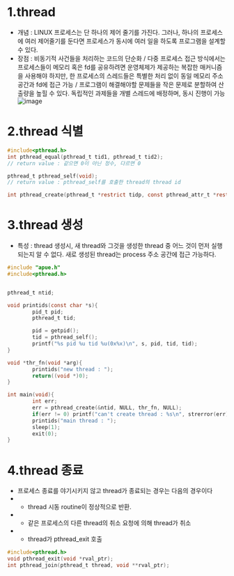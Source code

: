 1.thread
========
 * 개념 : LINUX 프로세스는 단 하나의 제어 줄기를 가진다. 그러나, 하나의 프로세스에 여러 제어줄기를 둔다면 프로세스가 동시에 여러 일을 하도록 프로그램을 설계할 수 있다.
 * 장점 : 비동기적 사건들을 처리하는 코드의 단순화 / 다중 프로세스 접근 방식에서는 프로세스들이 메모리 혹은 fd를 공유하려면 운영체제가 제공하는 복잡한 매커니즘을 사용해야 하지만, 한 프로세스의 스레드들은 특별한 처리 없이 동일 메모리 주소 공간과 fd에 접근 가능 / 프로그램이 해결해야할 문제들을 작은 문제로 분할하여 산출량을 높힐 수 있다. 독립적인 과제들을 개별 스레드에 배정하며, 동시 진행이 가능
   ![image](https://user-images.githubusercontent.com/70207093/197119993-9516fa3f-8b9a-4156-a8be-14954fab8ace.png)

2.thread 식별
=============
```c
#include<pthread.h>
int pthread_equal(pthread_t tid1, pthread_t tid2);
// return value : 같으면 0이 아닌 정수, 다르면 0

pthread_t pthread_self(void);
// return value : pthread_self를 호출한 thread의 thread id

int pthread_create(pthread_t *restrict tidp, const pthread_attr_t *restrict attr, void *(*start_routine)(void *), void *restrict arg);
```

3.thread 생성
=============
 * 특성 : thread 생성시, 새 thread와 그것을 생성한 thread 중 어느 것이 먼저 실행되는지 알 수 없다. 새로 생성된 thread는 process 주소 공간에 접근 가능하다.
```c
#include "apue.h"
#include<pthread.h>


pthread_t ntid;

void printids(const char *s){
        pid_t pid;
        pthread_t tid;

        pid = getpid();
        tid = pthread_self();
        printf("%s pid %u tid %u(0x%x)\n", s, pid, tid, tid);
}

void *thr_fn(void *arg){
        printids("new thread : ");
        return((void *)0);
}

int main(void){
        int err;
        err = pthread_create(&ntid, NULL, thr_fn, NULL);
        if(err != 0) printf("can't create thread : %s\n", strerror(err));
        printids("main thread : ");
        sleep(1);
        exit(0);
}
```

4.thread 종료
=============
 - 프로세스 종료를 야기시키지 않고 thread가 종료되는 경우는 다음의 경우이다
 - - thread 시동 routine이 정상적으로 반환.
 - - 같은 프로세스의 다른 thread의 취소 요청에 의해 thread가 취소
 - - thread가 pthread_exit 호출

```c
#include<pthread.h>
void pthread_exit(void *rval_ptr);
int pthread_join(pthread_t thread, void **rval_ptr);
```
```c

```
